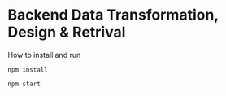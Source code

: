 # Backend Data Transformation, Design & Retrival

How to install and run

```shell
npm install

npm start
```
